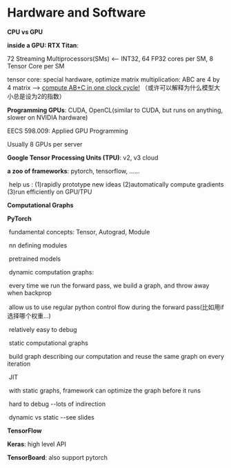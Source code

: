 # Hardware and Software

**CPU vs GPU**

**inside a GPU: RTX Titan**: 

72 Streaming Multiprocessors(SMs)  <--  INT32, 64 FP32 cores per SM, 8 Tensor Core per SM

tensor core: special hardware, optimize matrix multiplication: ABC are 4 by 4 matrix -->  <u>compute AB+C in one clock cycle!</u> （或许可以解释为什么模型大小总是设为2的指数）

**Programming GPUs**: CUDA, OpenCL(similar to CUDA, but runs on anything, slower on NVIDIA hardware)

EECS 598.009: Applied GPU Programming

Usually 8 GPUs per server

**Google Tensor Processing Units (TPU)**: v2, v3  cloud

**a zoo of frameworks**: pytorch, tensorflow, ......   

​	help us : (1)rapidly prototype new ideas (2)automatically compute gradients (3)run efficiently on GPU/TPU

**Computational Graphs**

**PyTorch**

​	fundamental concepts: Tensor, Autograd, Module

​	nn defining modules

​	pretrained models

​	dynamic computation graphs: 

​		every time we run the forward pass, we build a graph, and throw away when backprop

​		allow us to use regular python control flow during the forward pass(比如用if选择哪个权重...)

​		relatively easy to debug

​	static computational graphs

​		build graph describing our computation and reuse the same graph on every iteration

​		JIT

​		with static graphs, framework can optimize the graph before it runs

​		hard to debug  --lots of indirection

​	dynamic vs static   --see slides

**TensorFlow**

**Keras**: high level API

**TensorBoard**: also support pytorch